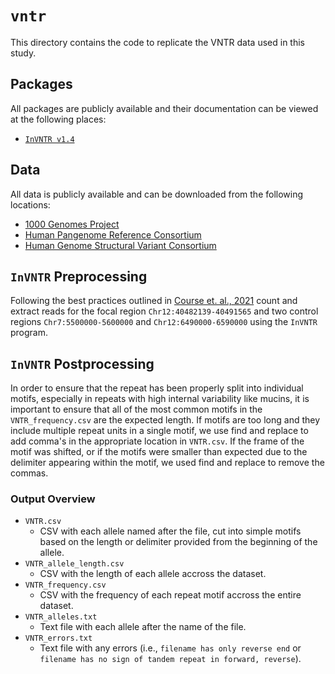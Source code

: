# `vntr`

This directory contains the code to replicate the VNTR data used in this study.

## Packages

All packages are publicly available and their documentation can be viewed at the following places:

- [`InVNTR v1.4`](https://github.com/ValdmanisLab/InVNTR)

## Data

All data is publicly available and can be downloaded from the following locations:

- [1000 Genomes Project](http://ftp.sra.ebi.ac.uk/vol1/run/ERR323/)
- [Human Pangenome Reference Consortium](https://projects.ensembl.org/hprc/)
- [Human Genome Structural Variant Consortium](https://www.internationalgenome.org/data-portal/data-collection/hgsvc2)

## `InVNTR` Preprocessing

Following the best practices outlined in [Course et. al., 2021](10.1101/gr.275560.121) count and extract reads for the focal region `Chr12:40482139-40491565` and two control regions `Chr7:5500000-5600000` and `Chr12:6490000-6590000` using the `InVNTR` program.

## `InVNTR` Postprocessing

In order to ensure that the repeat has been properly split into individual motifs, especially in repeats with high internal variability like mucins, it is important to ensure that all of the most common motifs in the `VNTR_frequency.csv` are the expected length. If motifs are too long and they include multiple repeat units in a single motif, we use find and replace to add comma's in the appropriate location in `VNTR.csv`. If the frame of the motif was shifted, or if the motifs were smaller than expected due to the delimiter appearing within the motif, we used find and replace to remove the commas.

### Output Overview

- `VNTR.csv`
  - CSV with each allele named after the file, cut into simple motifs based on the length or delimiter provided from the beginning of the allele.
- `VNTR_allele_length.csv`
  - CSV with the length of each allele accross the dataset.
- `VNTR_frequency.csv`
  - CSV with the frequency of each repeat motif accross the entire dataset.
- `VNTR_alleles.txt `
  - Text file with each allele after the name of the file.
- `VNTR_errors.txt`
  - Text file with any errors (i.e., `filename has only reverse end` or `filename has no sign of tandem repeat in forward, reverse`).